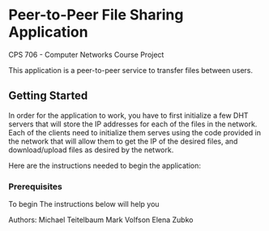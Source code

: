 # Peer-to-Peer File Sharing Application

CPS 706 - Computer Networks
Course Project

This application is a peer-to-peer service to transfer files between users.

## Getting Started

In order for the application to work, you have to first initialize a few DHT servers that will store the IP addresses for each of the files in the network. Each of the clients need to initialize them serves using the code provided in the network that will allow them to get the IP of the desired files, and download/upload files as desired by the network.

Here are the instructions needed to begin the application:

### Prerequisites
To begin
The instructions below will help you



Authors:
Michael Teitelbaum
Mark Volfson
Elena Zubko
